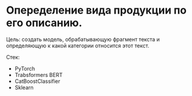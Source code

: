 # Опеределение вида продукции по его описанию.
Цель: cоздать модель, обрабатывающую фрагмент текста и определяющую к какой категории относится этот текст.

Стек: 
* PyTorch
* Trabsformers BERT
* CatBoostClassifier
* Sklearn

  
